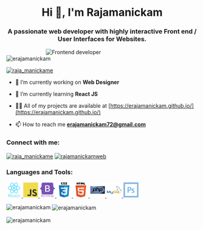 
<h1 align="center">Hi 👋, I'm Rajamanickam</h1>
<h3 align="center">A passionate web developer with highly interactive Front end / User Interfaces for Websites.</h3>
<img align="right" alt="Frontend developer" width="400" src="https://erajamanickam.github.io/portfolio/static/media/hero.6c88a9ef8f719f9e7c4e.png"> 

<p align="left"> <img src="https://komarev.com/ghpvc/?username=erajamanickam&label=Profile%20views&color=0e75b6&style=flat" alt="erajamanickam" /> </p>

<p align="left"> <a href="https://twitter.com/raja_manickame" target="blank"><img src="https://img.shields.io/twitter/follow/raja_manickame?logo=twitter&style=for-the-badge" alt="raja_manickame" /></a> </p>

- 🔭 I’m currently working on **Web Designer**

- 🌱 I’m currently learning **React JS**

- 👨‍💻 All of my projects are available at [https://erajamanickam.github.io/](https://erajamanickam.github.io/)

- 📫 How to reach me **erajamanickam72@gmail.com**

<h3 align="left">Connect with me:</h3>
<p align="left">
<a href="https://twitter.com/raja_manickame" target="blank"><img align="center" src="https://raw.githubusercontent.com/rahuldkjain/github-profile-readme-generator/master/src/images/icons/Social/twitter.svg" alt="raja_manickame" height="30" width="40" /></a>
<a href="https://linkedin.com/in/rajamanickamweb" target="blank"><img align="center" src="https://raw.githubusercontent.com/rahuldkjain/github-profile-readme-generator/master/src/images/icons/Social/linked-in-alt.svg" alt="rajamanickamweb" height="30" width="40" /></a>
</p>

<h3 align="left">Languages and Tools:</h3>
<p align="left"> <a href="https://reactjs.org/" target="_blank" rel="noreferrer"> <img src="https://raw.githubusercontent.com/devicons/devicon/master/icons/react/react-original-wordmark.svg" alt="react" width="40" height="40"/> </a><a href="https://developer.mozilla.org/en-US/docs/Web/JavaScript" target="_blank" rel="noreferrer"> <img src="https://raw.githubusercontent.com/devicons/devicon/master/icons/javascript/javascript-original.svg" alt="javascript" width="40" height="40"/> </a> <a href="https://getbootstrap.com" target="_blank" rel="noreferrer"> <img src="https://raw.githubusercontent.com/devicons/devicon/master/icons/bootstrap/bootstrap-plain-wordmark.svg" alt="bootstrap" width="40" height="40"/> </a> <a href="https://www.w3schools.com/css/" target="_blank" rel="noreferrer"> <img src="https://raw.githubusercontent.com/devicons/devicon/master/icons/css3/css3-original-wordmark.svg" alt="css3" width="40" height="40"/> </a> <a href="https://www.w3.org/html/" target="_blank" rel="noreferrer"> <img src="https://raw.githubusercontent.com/devicons/devicon/master/icons/html5/html5-original-wordmark.svg" alt="html5" width="40" height="40"/> </a> <a href="https://www.php.net" target="_blank" rel="noreferrer"> <img src="https://raw.githubusercontent.com/devicons/devicon/master/icons/php/php-original.svg" alt="php" width="40" height="40"/> </a>  <a href="https://www.mysql.com/" target="_blank" rel="noreferrer"> <img src="https://raw.githubusercontent.com/devicons/devicon/master/icons/mysql/mysql-original-wordmark.svg" alt="mysql" width="40" height="40"/> </a> <a href="https://www.photoshop.com/en" target="_blank" rel="noreferrer"> <img src="https://raw.githubusercontent.com/devicons/devicon/master/icons/photoshop/photoshop-line.svg" alt="photoshop" width="40" height="40"/> </a>  </p>

<p><img align="left" src="https://github-readme-stats.vercel.app/api/top-langs?username=erajamanickam&show_icons=true&locale=en&layout=compact" alt="erajamanickam" /></p>

<p>&nbsp;<img align="center" src="https://github-readme-stats.vercel.app/api?username=erajamanickam&show_icons=true&locale=en" alt="erajamanickam" /></p>

<p><img align="center" src="https://github-readme-streak-stats.herokuapp.com/?user=erajamanickam&" alt="erajamanickam" /></p>
